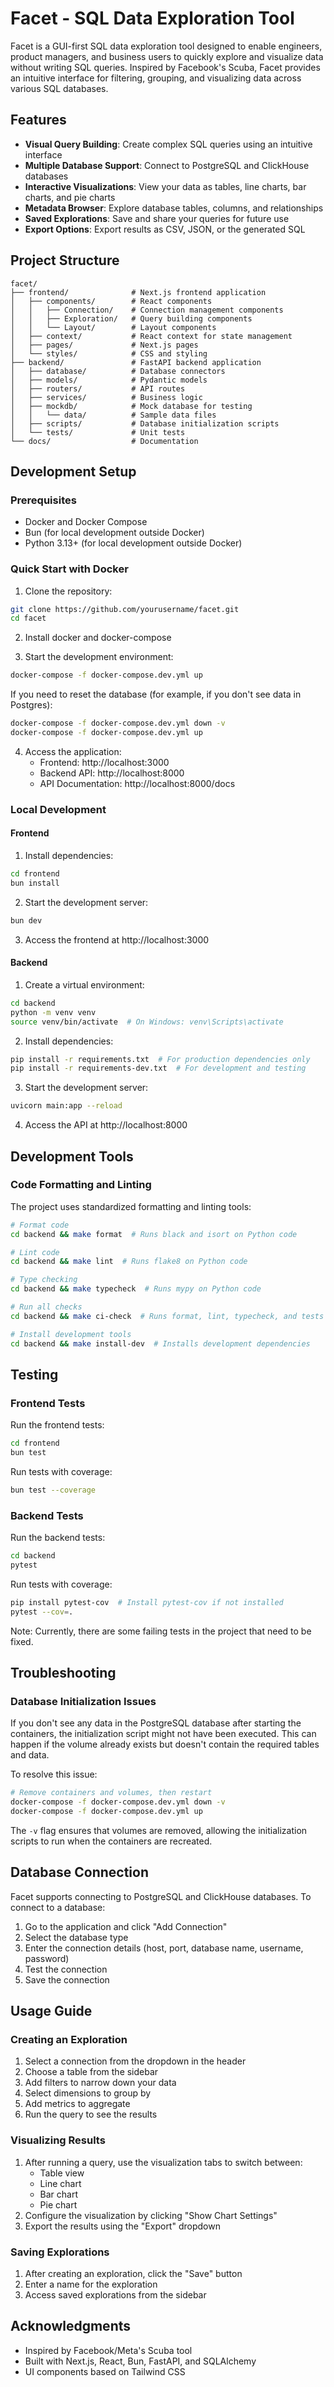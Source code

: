 # Facet - SQL Data Exploration Tool

Facet is a GUI-first SQL data exploration tool designed to enable engineers, product managers, and business users to quickly explore and visualize data without writing SQL queries. Inspired by Facebook's Scuba, Facet provides an intuitive interface for filtering, grouping, and visualizing data across various SQL databases.

## Features

- **Visual Query Building**: Create complex SQL queries using an intuitive interface
- **Multiple Database Support**: Connect to PostgreSQL and ClickHouse databases
- **Interactive Visualizations**: View your data as tables, line charts, bar charts, and pie charts
- **Metadata Browser**: Explore database tables, columns, and relationships
- **Saved Explorations**: Save and share your queries for future use
- **Export Options**: Export results as CSV, JSON, or the generated SQL

## Project Structure

```
facet/
├── frontend/              # Next.js frontend application
│   ├── components/        # React components
│   │   ├── Connection/    # Connection management components
│   │   ├── Exploration/   # Query building components
│   │   └── Layout/        # Layout components
│   ├── context/           # React context for state management
│   ├── pages/             # Next.js pages
│   └── styles/            # CSS and styling
├── backend/               # FastAPI backend application
│   ├── database/          # Database connectors
│   ├── models/            # Pydantic models
│   ├── routers/           # API routes
│   ├── services/          # Business logic
│   ├── mockdb/            # Mock database for testing
│   │   └── data/          # Sample data files
│   ├── scripts/           # Database initialization scripts
│   └── tests/             # Unit tests
└── docs/                  # Documentation
```

## Development Setup

### Prerequisites

- Docker and Docker Compose
- Bun (for local development outside Docker)
- Python 3.13+ (for local development outside Docker)

### Quick Start with Docker

1. Clone the repository:
```bash
git clone https://github.com/yourusername/facet.git
cd facet
```

2. Install docker and docker-compose

3. Start the development environment:
```bash
docker-compose -f docker-compose.dev.yml up
```

   If you need to reset the database (for example, if you don't see data in Postgres):
   ```bash
   docker-compose -f docker-compose.dev.yml down -v
   docker-compose -f docker-compose.dev.yml up
   ```

4. Access the application:
   - Frontend: http://localhost:3000
   - Backend API: http://localhost:8000
   - API Documentation: http://localhost:8000/docs

### Local Development

#### Frontend

1. Install dependencies:
```bash
cd frontend
bun install
```

2. Start the development server:
```bash
bun dev
```

3. Access the frontend at http://localhost:3000

#### Backend

1. Create a virtual environment:
```bash
cd backend
python -m venv venv
source venv/bin/activate  # On Windows: venv\Scripts\activate
```

2. Install dependencies:
```bash
pip install -r requirements.txt  # For production dependencies only
pip install -r requirements-dev.txt  # For development and testing
```

3. Start the development server:
```bash
uvicorn main:app --reload
```

4. Access the API at http://localhost:8000

## Development Tools

### Code Formatting and Linting

The project uses standardized formatting and linting tools:

```bash
# Format code
cd backend && make format  # Runs black and isort on Python code

# Lint code
cd backend && make lint  # Runs flake8 on Python code

# Type checking
cd backend && make typecheck  # Runs mypy on Python code

# Run all checks
cd backend && make ci-check  # Runs format, lint, typecheck, and tests

# Install development tools
cd backend && make install-dev  # Installs development dependencies
```

## Testing

### Frontend Tests

Run the frontend tests:
```bash
cd frontend
bun test
```

Run tests with coverage:
```bash
bun test --coverage
```

### Backend Tests

Run the backend tests:
```bash
cd backend
pytest
```

Run tests with coverage:
```bash
pip install pytest-cov  # Install pytest-cov if not installed
pytest --cov=.
```

Note: Currently, there are some failing tests in the project that need to be fixed.

## Troubleshooting

### Database Initialization Issues

If you don't see any data in the PostgreSQL database after starting the containers, the initialization script might not have been executed. This can happen if the volume already exists but doesn't contain the required tables and data.

To resolve this issue:

```bash
# Remove containers and volumes, then restart
docker-compose -f docker-compose.dev.yml down -v
docker-compose -f docker-compose.dev.yml up
```

The `-v` flag ensures that volumes are removed, allowing the initialization scripts to run when the containers are recreated.

## Database Connection

Facet supports connecting to PostgreSQL and ClickHouse databases. To connect to a database:

1. Go to the application and click "Add Connection"
2. Select the database type
3. Enter the connection details (host, port, database name, username, password)
4. Test the connection
5. Save the connection

## Usage Guide

### Creating an Exploration

1. Select a connection from the dropdown in the header
2. Choose a table from the sidebar
3. Add filters to narrow down your data
4. Select dimensions to group by
5. Add metrics to aggregate
6. Run the query to see the results

### Visualizing Results

1. After running a query, use the visualization tabs to switch between:
   - Table view
   - Line chart
   - Bar chart
   - Pie chart
2. Configure the visualization by clicking "Show Chart Settings"
3. Export the results using the "Export" dropdown

### Saving Explorations

1. After creating an exploration, click the "Save" button
2. Enter a name for the exploration
3. Access saved explorations from the sidebar

## Acknowledgments

- Inspired by Facebook/Meta's Scuba tool
- Built with Next.js, React, Bun, FastAPI, and SQLAlchemy
- UI components based on Tailwind CSS
